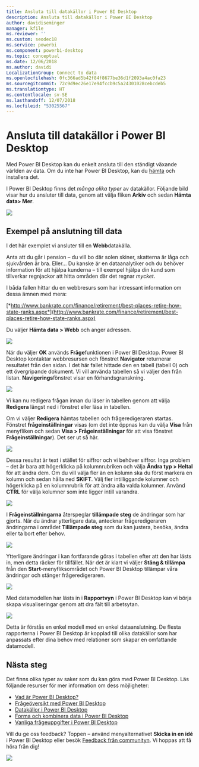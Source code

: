 ```yaml
---
title: Ansluta till datakällor i Power BI Desktop
description: Ansluta till datakällor i Power BI Desktop
author: davidiseminger
manager: kfile
ms.reviewer: ''
ms.custom: seodec18
ms.service: powerbi
ms.component: powerbi-desktop
ms.topic: conceptual
ms.date: 12/06/2018
ms.author: davidi
LocalizationGroup: Connect to data
ms.openlocfilehash: 0fc366ad5b42f84f8677be36d1f2093a4ac0fa23
ms.sourcegitcommit: 72c9d9ec26e17e94fccb9c5a24301028cebcdeb5
ms.translationtype: HT
ms.contentlocale: sv-SE
ms.lasthandoff: 12/07/2018
ms.locfileid: "53025567"
---
```

# <a name="connect-to-data-in-power-bi-desktop"></a>Ansluta till datakällor i Power BI Desktop
Med Power BI Desktop kan du enkelt ansluta till den ständigt växande världen av data. Om du inte har Power BI Desktop, kan du [hämta](http://go.microsoft.com/fwlink/?LinkID=521662) och installera det.

I Power BI Desktop finns det *många olika typer* av datakällor. Följande bild visar hur du ansluter till data, genom att välja fliken **Arkiv** och sedan **Hämta data\> Mer**.

![](media/desktop-connect-to-data/getdatavid_smallv2.gif)

## <a name="example-of-connecting-to-data"></a>Exempel på anslutning till data
I det här exemplet vi ansluter till en **Webb**datakälla.

Anta att du går i pension – du vill bo där solen skiner, skatterna är låga och sjukvården är bra. Eller... Du kanske är en dataanalytiker och du behöver information för att hjälpa kunderna – till exempel hjälpa din kund som tillverkar regnjackor att hitta områden där det regnar *mycket*.

I båda fallen hittar du en webbresurs som har intressant information om dessa ämnen med mera:

[*http://www.bankrate.com/finance/retirement/best-places-retire-how-state-ranks.aspx*](http://www.bankrate.com/finance/retirement/best-places-retire-how-state-ranks.aspx)

Du väljer **Hämta data \> Webb** och anger adressen.

![](media/desktop-connect-to-data/connecttodata_3.png)

När du väljer **OK** används **Fråge**funktionen i Power BI Desktop. Power BI Desktop kontaktar webbresursen och fönstret **Navigator** returnerar resultatet från den sidan. I det här fallet hittade den en tabell (tabell 0) och ett övergripande dokument. Vi vill använda tabellen så vi väljer den från listan. **Navigerings**fönstret visar en förhandsgranskning.

![](media/desktop-connect-to-data/datasources_fromnavigatordialog.png)

Vi kan nu redigera frågan innan du läser in tabellen genom att välja **Redigera** längst ned i fönstret eller läsa in tabellen.

Om vi väljer **Redigera** hämtas tabellen och frågeredigeraren startas. Fönstret **frågeinställningar** visas (om det inte öppnas kan du välja **Visa** från menyfliken och sedan **Visa \> Frågeinställningar** för att visa fönstret **Frågeinställningar**). Det ser ut så här.

![](media/desktop-connect-to-data/designer_gsg_editquery.png)

Dessa resultat är text i stället för siffror och vi behöver siffror. Inga problem – det är bara att högerklicka på kolumnrubriken och välja **Ändra typ \> Heltal** för att ändra dem. Om du vill välja fler än en kolumn ska du först markera en kolumn och sedan hålla ned **SKIFT**. Välj fler intilliggande kolumner och högerklicka på en kolumnrubrik för att ändra alla valda kolumner. Använd **CTRL** för välja kolumner som inte ligger intill varandra.

![](media/desktop-connect-to-data/designer_gsg_changedatatype.png)

I **Frågeinställningarna** återspeglar **tillämpade steg** de ändringar som har gjorts. När du ändrar ytterligare data, antecknar frågeredigeraren ändringarna i området **Tillämpade steg** som du kan justera, besöka, ändra eller ta bort efter behov.

![](media/desktop-connect-to-data/designer_gsg_appliedsteps_changedtype.png)

Ytterligare ändringar i kan fortfarande göras i tabellen efter att den har lästs in, men detta räcker för tillfället. När det är klart vi väljer **Stäng & tillämpa** från den **Start**-menyfliksområdet och Power BI Desktop tillämpar våra ändringar och stänger frågeredigeraren.

![](media/desktop-connect-to-data/connecttodata_closenload.png)

Med datamodellen har lästs in i **Rapportvyn** i Power BI Desktop kan vi börja skapa visualiseringar genom att dra fält till arbetsytan.

![](media/desktop-connect-to-data/connecttodata_dragontoreportview.png)

Detta är förstås en enkel modell med en enkel dataanslutning. De flesta rapporterna i Power BI Desktop är kopplad till olika datakällor som har anpassats efter dina behov med relationer som skapar en omfattande datamodell. 

## <a name="next-steps"></a>Nästa steg
Det finns olika typer av saker som du kan göra med Power BI Desktop. Läs följande resurser för mer information om dess möjligheter:

* [Vad är Power BI Desktop?](desktop-what-is-desktop.md)
* [Frågeöversikt med Power BI Desktop](desktop-query-overview.md)
* [Datakällor i Power BI Desktop](desktop-data-sources.md)
* [Forma och kombinera data i Power BI Desktop](desktop-shape-and-combine-data.md)
* [Vanliga frågeuppgifter i Power BI Desktop](desktop-common-query-tasks.md)   

Vill du ge oss feedback? Toppen – använd menyalternativet **Skicka in en idé** i Power BI Desktop eller besök [Feedback från communityn](http://community.powerbi.com/t5/Community-Feedback/bd-p/community-feedback). Vi hoppas att få höra från dig!

![](media/desktop-connect-to-data/sendfeedback.png)


